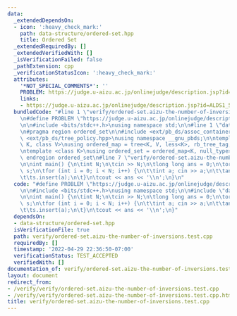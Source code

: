 ```yaml
---
data:
  _extendedDependsOn:
  - icon: ':heavy_check_mark:'
    path: data-structure/ordered-set.hpp
    title: Ordered Set
  _extendedRequiredBy: []
  _extendedVerifiedWith: []
  _isVerificationFailed: false
  _pathExtension: cpp
  _verificationStatusIcon: ':heavy_check_mark:'
  attributes:
    '*NOT_SPECIAL_COMMENTS*': ''
    PROBLEM: https://judge.u-aizu.ac.jp/onlinejudge/description.jsp?id=ALDS1_5_D
    links:
    - https://judge.u-aizu.ac.jp/onlinejudge/description.jsp?id=ALDS1_5_D
  bundledCode: "#line 1 \"verify/ordered-set.aizu-the-number-of-inversions.test.cpp\"\
    \n#define PROBLEM \"https://judge.u-aizu.ac.jp/onlinejudge/description.jsp?id=ALDS1_5_D\"\
    \n\n#include <bits/stdc++.h>\nusing namespace std;\n\n#line 1 \"data-structure/ordered-set.hpp\"\
    \n#pragma region ordered_set\n\n#include <ext/pb_ds/assoc_container.hpp>\n#include\
    \ <ext/pb_ds/tree_policy.hpp>\nusing namespace __gnu_pbds;\n\ntemplate <class\
    \ K, class V>\nusing ordered_map = tree<K, V, less<K>, rb_tree_tag, tree_order_statistics_node_update>;\n\
    \ntemplate <class K>\nusing ordered_set = ordered_map<K, null_type>;\n\n#pragma\
    \ endregion ordered_set\n#line 7 \"verify/ordered-set.aizu-the-number-of-inversions.test.cpp\"\
    \n\nint main() {\n\tint N;\n\tcin >> N;\n\tlong long ans = 0;\n\tordered_set<int>\
    \ s;\n\tfor (int i = 0; i < N; i++) {\n\t\tint a; cin >> a;\n\t\tans += i - s.order_of_key(a);\n\
    \t\ts.insert(a);\n\t}\n\tcout << ans << '\\n';\n}\n"
  code: "#define PROBLEM \"https://judge.u-aizu.ac.jp/onlinejudge/description.jsp?id=ALDS1_5_D\"\
    \n\n#include <bits/stdc++.h>\nusing namespace std;\n\n#include \"data-structure/ordered-set.hpp\"\
    \n\nint main() {\n\tint N;\n\tcin >> N;\n\tlong long ans = 0;\n\tordered_set<int>\
    \ s;\n\tfor (int i = 0; i < N; i++) {\n\t\tint a; cin >> a;\n\t\tans += i - s.order_of_key(a);\n\
    \t\ts.insert(a);\n\t}\n\tcout << ans << '\\n';\n}"
  dependsOn:
  - data-structure/ordered-set.hpp
  isVerificationFile: true
  path: verify/ordered-set.aizu-the-number-of-inversions.test.cpp
  requiredBy: []
  timestamp: '2022-04-29 22:36:50-07:00'
  verificationStatus: TEST_ACCEPTED
  verifiedWith: []
documentation_of: verify/ordered-set.aizu-the-number-of-inversions.test.cpp
layout: document
redirect_from:
- /verify/verify/ordered-set.aizu-the-number-of-inversions.test.cpp
- /verify/verify/ordered-set.aizu-the-number-of-inversions.test.cpp.html
title: verify/ordered-set.aizu-the-number-of-inversions.test.cpp
---
```

